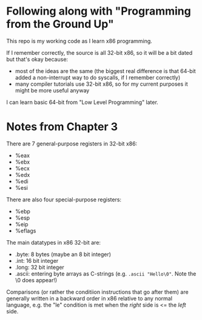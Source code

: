 # Following along with "Programming from the Ground Up"

This repo is my working code as I learn x86 programming.

If I remember correctly, the source is all 32-bit x86, so
it will be a bit dated but that's okay because:
- most of the ideas are the same (the biggest real difference
  is that 64-bit added a non-interrupt way to do syscalls, if
  I remember correctly)
- many compiler tutorials use 32-bit x86, so for my current
  purposes it might be more useful anyway

I can learn basic 64-bit from "Low Level Programming" later.

# Notes from Chapter 3

There are 7 general-purpose registers in 32-bit x86:
* %eax
* %ebx
* %ecx
* %edx
* %edi
* %esi

There are also four special-purpose registers:
* %ebp
* %esp
* %eip
* %eflags

The main datatypes in x86 32-bit are:
- .byte: 8 bytes (maybe an 8 bit integer)
- .int: 16 bit integer
- .long: 32 bit integer
- .ascii: entering byte arrays as C-strings (e.g. `.ascii "Hello\0"`. Note the \0 does appear!)

Comparisons (or rather the conditiion instructions that go after them) are
generally written in a backward order in x86 relative to any normal language,
e.g. the "le" condition is met when the *right* side is <= the *left* side.

